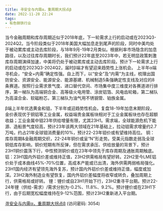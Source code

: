 ```yaml
---
title: 寻安全与内需α，重周期大拐点β
date: 2022-11-28 22:24
tags:
- 有色钢铁行业
---
```

当今金融周期和库存周期近似于2018年底，下一轮需求上行的启动或在2023Q3-2024Q2。当今阶段类似于2018年美国大幅加息走到尾声的阶段，同时中美均处于被动累库或主动去库阶段，与18年9月-19年2月类似。根据利率市场隐含的加息路径，以及过往库存周期时长，我们预计22年底至2023年中，若无明显政策刺激库存周期演绎加速，中美将仍处于被动累库或主动去库阶段。预计下一轮需求上行的启动或在2023Q3-2024Q2，届时β端才有望迎来趋势性上涨机会。
上半年α端寻机会，“安全+内需”确定性强。自上而下，以“安全”及“内需”为主线，梳理出国防安全、资源安全、能源安全、能源基建、机械制造5条强确定性支线及对应的8条赛道。按照行业需求景气度、进口替代空间、市场集中度三维度对各赛道进行排序，第一梯队为高端铜合金、高等级火电用管、涂炭铝箔、风电齿轮箱，第二梯队为高温合金、软磁粉芯，第三梯队为油气用不锈钢管、铂族金属。
<!-- more -->
β端上半年优选黄金和钼，下半年或迎趋势性机会。复盘18-19年加息末期阶段，金价表现优于铜铝等工业金属，权益端贵金属板块相对于工业金属板块也存在超额收益；工业金属中钼23年供给增量有限，尤其23H1。需求端，全球能源危机下能源、造船景气度较高，预计23年该两大领域在21年基础上，拉动钼需求增量约2.7万吨，约占21年全球钼消费量的10%，预计22-23年钼价或有望维持高位。
铜：库存周期&金融周期交织，22-24年铜价或呈“N”形走势。受美元指数走弱及全球铜低库存影响，铜价短期有所反弹，但在需求承压、供给放量的背景下，预计23H1铜价震荡下行，中性预测铜价或在23年中领先于库存周期及通胀周期触底。
铝：23H1国内外铝价差或维持正值，23H2供需格局有望好转。22H2至今LME铝价处于成本曲线45%-70%位置，高成本产能或已出清，海外供需两弱格局强化。23H1国内经济有望领先海外复苏，预计国内外铝价价差或维持正值，幅度或加深。23H2海外制造业有望恢复，国内外铝价差幅度将收窄或转负，叠加周期上行，供需格局或好转。
锂：锂价或自23H1开始下行，23H2重寻平台期。预计22-24年锂（供给-需求）/需求分别为-0.2%、11.8%、9.2%。预计锂价或在23H1下行，由于后期宽松幅度维持在9-12%范围，预计23H2重新进入平台期。

[寻安全与内需α，重周期大拐点β](https://url12.ctfile.com/f/3948612-735512399-e34f76?p=3054)
(访问密码: 3054)

